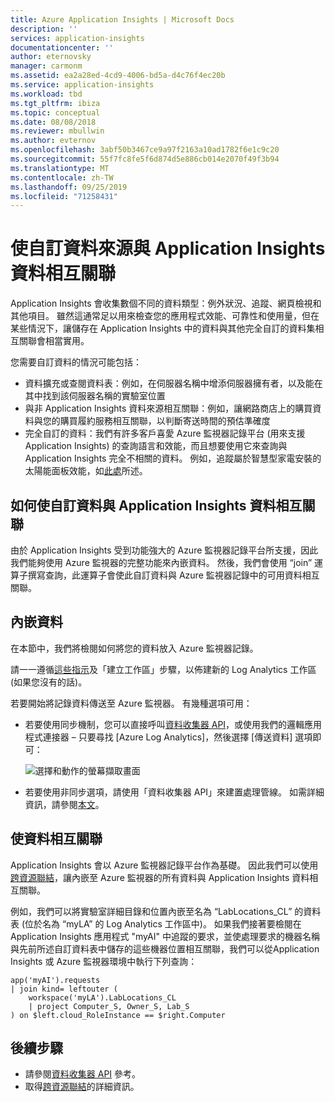 ```yaml
---
title: Azure Application Insights | Microsoft Docs
description: ''
services: application-insights
documentationcenter: ''
author: eternovsky
manager: carmonm
ms.assetid: ea2a28ed-4cd9-4006-bd5a-d4c76f4ec20b
ms.service: application-insights
ms.workload: tbd
ms.tgt_pltfrm: ibiza
ms.topic: conceptual
ms.date: 08/08/2018
ms.reviewer: mbullwin
ms.author: evternov
ms.openlocfilehash: 3abf50b3467ce9a97f2163a10ad1782f6e1c9c20
ms.sourcegitcommit: 55f7fc8fe5f6d874d5e886cb014e2070f49f3b94
ms.translationtype: MT
ms.contentlocale: zh-TW
ms.lasthandoff: 09/25/2019
ms.locfileid: "71258431"
---
```

# <a name="correlating-application-insights-data-with-custom-data-sources"></a>使自訂資料來源與 Application Insights 資料相互關聯

Application Insights 會收集數個不同的資料類型：例外狀況、追蹤、網頁檢視和其他項目。 雖然這通常足以用來檢查您的應用程式效能、可靠性和使用量，但在某些情況下，讓儲存在 Application Insights 中的資料與其他完全自訂的資料集相互關聯會相當實用。

您需要自訂資料的情況可能包括：

- 資料擴充或查閱資料表：例如，在伺服器名稱中增添伺服器擁有者，以及能在其中找到該伺服器名稱的實驗室位置 
- 與非 Application Insights 資料來源相互關聯：例如，讓網路商店上的購買資料與您的購買履約服務相互關聯，以判斷寄送時間的預估準確度 
- 完全自訂的資料：我們有許多客戶喜愛 Azure 監視器記錄平台 (用來支援 Application Insights) 的查詢語言和效能，而且想要使用它來查詢與 Application Insights 完全不相關的資料。 例如，追蹤屬於智慧型家電安裝的太陽能面板效能，如[此處](https://www.catapultsystems.com/blogs/using-log-analytics-and-a-special-guest-to-forecast-electricity-generation/)所述。

## <a name="how-to-correlate-custom-data-with-application-insights-data"></a>如何使自訂資料與 Application Insights 資料相互關聯 

由於 Application Insights 受到功能強大的 Azure 監視器記錄平台所支援，因此我們能夠使用 Azure 監視器的完整功能來內嵌資料。 然後，我們會使用 “join” 運算子撰寫查詢，此運算子會使此自訂資料與 Azure 監視器記錄中的可用資料相互關聯。 

## <a name="ingesting-data"></a>內嵌資料

在本節中，我們將檢閱如何將您的資料放入 Azure 監視器記錄。

請一一遵循[這些指示](../learn/quick-collect-azurevm.md)及「建立工作區」步驟，以佈建新的 Log Analytics 工作區 (如果您沒有的話)。

若要開始將記錄資料傳送至 Azure 監視器。 有幾種選項可用：

- 若要使用同步機制，您可以直接呼叫[資料收集器 API](https://docs.microsoft.com/azure/log-analytics/log-analytics-data-collector-api)，或使用我們的邏輯應用程式連接器 – 只要尋找 [Azure Log Analytics]，然後選擇 [傳送資料] 選項即可：

  ![選擇和動作的螢幕擷取畫面](./media/custom-data-correlation/01-logic-app-connector.png)  

- 若要使用非同步選項，請使用「資料收集器 API」來建置處理管線。 如需詳細資訊，請參閱[本文](https://docs.microsoft.com/azure/log-analytics/log-analytics-create-pipeline-datacollector-api)。

## <a name="correlating-data"></a>使資料相互關聯

Application Insights 會以 Azure 監視器記錄平台作為基礎。 因此我們可以使用[跨資源聯結](https://docs.microsoft.com/azure/log-analytics/log-analytics-cross-workspace-search)，讓內嵌至 Azure 監視器的所有資料與 Application Insights 資料相互關聯。

例如，我們可以將實驗室詳細目錄和位置內嵌至名為 “LabLocations_CL” 的資料表 (位於名為 “myLA” 的 Log Analytics 工作區中)。 如果我們接著要檢閱在 Application Insights 應用程式 "myAI" 中追蹤的要求，並使處理要求的機器名稱與先前所述自訂資料表中儲存的這些機器位置相互關聯，我們可以從Application Insights 或 Azure 監視器環境中執行下列查詢：

```
app('myAI').requests
| join kind= leftouter (
    workspace('myLA').LabLocations_CL
    | project Computer_S, Owner_S, Lab_S
) on $left.cloud_RoleInstance == $right.Computer
```

## <a name="next-steps"></a>後續步驟

- 請參閱[資料收集器 API](https://docs.microsoft.com/azure/log-analytics/log-analytics-data-collector-api) 參考。
- 取得[跨資源聯結](https://docs.microsoft.com/azure/log-analytics/log-analytics-cross-workspace-search)的詳細資訊。
